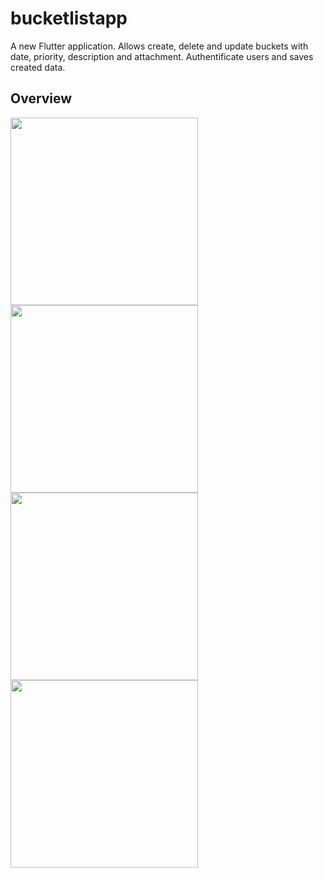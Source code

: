 # bucketlistapp

A new Flutter application.
Allows create, delete and update buckets with date, priority, description and attachment.
Authentificate users and saves created data.

## Overview

<img src= "https://github.com/thePolly/bucket-list/blob/master/xfPP6aYTZrU.jpg"  width="300">
<img src= "https://github.com/thePolly/bucket-list/blob/master/3hOyUS0JkK0.jpg"  width="300">
<img src= "https://github.com/thePolly/bucket-list/blob/master/MVzI7WPpGB8.jpg "  width="300">
<img src= "https://github.com/thePolly/bucket-list/blob/master/wsuuJ-8drvU.jpg"  width="300">


